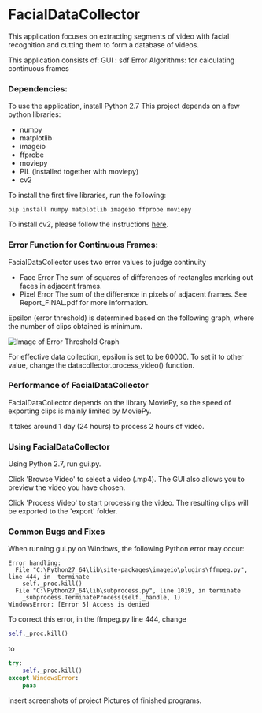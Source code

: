 # FacialDataCollector
This application focuses on extracting segments of video with facial recognition and cutting them to form a database of videos.



This application consists of:
GUI : sdf
Error Algorithms: for calculating continuous frames


### Dependencies:
To use the application, install Python 2.7
This project depends on a few python libraries:
- numpy
- matplotlib
- imageio
- ffprobe
- moviepy
- PIL (installed together with moviepy)
- cv2

To install the first five libraries, run the following:
```
pip install numpy matplotlib imageio ffprobe moviepy
```

To install cv2, please follow the instructions [here](http://opencv-python-tutroals.readthedocs.io/en/latest/py_tutorials/py_setup/py_setup_in_windows/py_setup_in_windows.html).


### Error Function for Continuous Frames:
FacialDataCollector uses two error values to judge continuity
- Face Error
The sum of squares of differences of rectangles marking out faces in adjacent frames.
- Pixel Error
The sum of the difference in pixels of adjacent frames.
See Report_FINAL.pdf for more information.

Epsilon (error threshold) is determined based on the following graph, where the number of clips obtained is minimum.

![Image of Error Threshold Graph](error_graph.png)

For effective data collection, epsilon is set to be 60000.
To set it to other value, change the datacollector.process_video() function.


### Performance of FacialDataCollector
FacialDataCollector depends on the library MoviePy, so the speed of exporting clips is mainly limited by MoviePy.

It takes around 1 day (24 hours) to process 2 hours of video.


### Using FacialDataCollector
Using Python 2.7, run gui.py.

Click 'Browse Video' to select a video (.mp4). The GUI also allows you to preview the video you have chosen.

Click 'Process Video' to start processing the video. The resulting clips will be exported to the 'export' folder.

### Common Bugs and Fixes
When running gui.py on Windows, the following Python error may occur:
```
Error handling:
  File "C:\Python27_64\lib\site-packages\imageio\plugins\ffmpeg.py", line 444, in _terminate
    self._proc.kill()
  File "C:\Python27_64\lib\subprocess.py", line 1019, in terminate
    _subprocess.TerminateProcess(self._handle, 1)
WindowsError: [Error 5] Access is denied
```
To correct this error, in the ffmpeg.py line 444, change
```python
self._proc.kill()
```
to 
```python
try:
    self._proc.kill()
except WindowsError:
    pass
```


insert screenshots of project
Pictures of finished programs.




